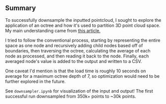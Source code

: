 ## Summary

To successfully downsample the inputted pointcloud, I sought to explore the application of an octree and how it's used to partition 3D point cloud space. My main understanding came from [this article.](http://www.open3d.org/docs/latest/tutorial/geometry/octree.html)

I tried to follow the conventional process, starting by representing the entire space as one node and recursively adding child nodes based off of boundaries, then traversing the octree, calculating the average of each node as processed, and then reading it back to the node. Finally, each averaged node's value is added to the output and written to a CSV.

One caveat I'd mention is that the load time is roughly 10 seconds on average for a maximum octree depth of 7, so optimization would need to be further explored in the future.

See `downsampler.ipynb` for visualization of the input and output! The first successful run downsampled from 350k+ points to ~30k points.